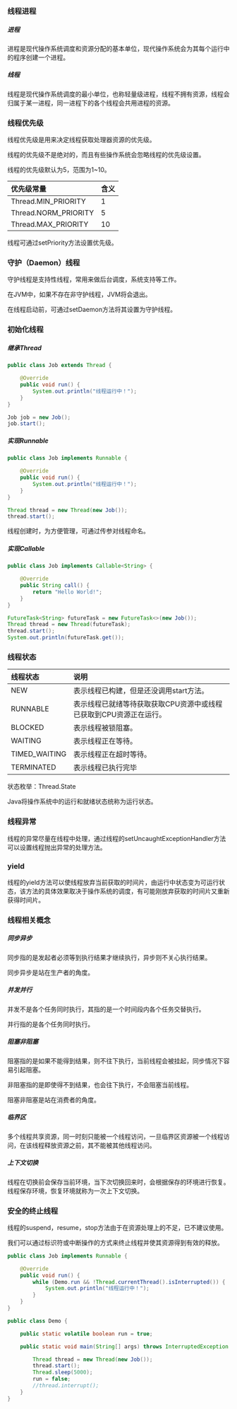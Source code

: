 ### 线程进程

##### 进程

进程是现代操作系统调度和资源分配的基本单位，现代操作系统会为其每个运行中的程序创建一个进程。

##### 线程

线程是现代操作系统调度的最小单位，也称轻量级进程，线程不拥有资源，线程会归属于某一进程，同一进程下的各个线程会共用进程的资源。

### 线程优先级

线程优先级是用来决定线程获取处理器资源的优先级。

线程的优先级不是绝对的，而且有些操作系统会忽略线程的优先级设置。

线程的优先级默认为5，范围为1~10。

|优先级常量|含义|
|:----|:----|
|Thread.MIN_PRIORITY|1|
|Thread.NORM_PRIORITY|5|
|Thread.MAX_PRIORITY|10|

线程可通过setPriority方法设置优先级。

### 守护（Daemon）线程

守护线程是支持性线程，常用来做后台调度，系统支持等工作。

在JVM中，如果不存在非守护线程，JVM将会退出。

在线程启动前，可通过setDaemon方法将其设置为守护线程。

### 初始化线程

##### 继承Thread

``` java
public class Job extends Thread {

    @Override
    public void run() {
        System.out.println("线程运行中！");
    }
}
```

``` java
Job job = new Job();
job.start();
```

##### 实现Runnable

``` java
public class Job implements Runnable {

    @Override
    public void run() {
        System.out.println("线程运行中！");
    }
}
```

``` java
Thread thread = new Thread(new Job());
thread.start();
```

线程创建时，为方便管理，可通过传参对线程命名。

##### 实现Callable

``` java
public class Job implements Callable<String> {

    @Override
    public String call() {
        return "Hello World!";
    }
}
```

``` java
FutureTask<String> futureTask = new FutureTask<>(new Job());
Thread thread = new Thread(futureTask);
thread.start();
System.out.println(futureTask.get());
```

### 线程状态

|线程状态|说明|
|:----|:----|
|NEW|表示线程已构建，但是还没调用start方法。|
|RUNNABLE|表示线程已就绪等待获取获取CPU资源中或线程已获取到CPU资源正在运行。|
|BLOCKED|表示线程被锁阻塞。|
|WAITING|表示线程正在等待。|
|TIMED_WAITING|表示线程正在超时等待。|
|TERMINATED|表示线程已执行完毕|

状态枚举：Thread.State

Java将操作系统中的运行和就绪状态统称为运行状态。

### 线程异常

线程的异常尽量在线程中处理，通过线程的setUncaughtExceptionHandler方法可以设置线程抛出异常的处理方法。

### yield

线程的yield方法可以使线程放弃当前获取的时间片，由运行中状态变为可运行状态，该方法的具体效果取决于操作系统的调度，有可能刚放弃获取的时间片又重新获得时间片。

### 线程相关概念

##### 同步异步

同步指的是发起者必须等到执行结果才继续执行，异步则不关心执行结果。

同步异步是站在生产者的角度。

##### 并发并行

并发不是各个任务同时执行，其指的是一个时间段内各个任务交替执行。

并行指的是各个任务同时执行。

##### 阻塞非阻塞

阻塞指的是如果不能得到结果，则不往下执行，当前线程会被挂起，同步情况下容易引起阻塞。

非阻塞指的是即使得不到结果，也会往下执行，不会阻塞当前线程。

阻塞非阻塞是站在消费者的角度。

##### 临界区

多个线程共享资源，同一时刻只能被一个线程访问，一旦临界区资源被一个线程访问，在该线程释放资源之前，其不能被其他线程访问。

##### 上下文切换

线程在切换前会保存当前环境，当下次切换回来时，会根据保存的环境进行恢复。线程保存环境，恢复环境就称为一次上下文切换。

### 安全的终止线程

线程的suspend，resume，stop方法由于在资源处理上的不足，已不建议使用。

我们可以通过标识符或中断操作的方式来终止线程并使其资源得到有效的释放。

``` java
public class Job implements Runnable {

    @Override
    public void run() {
        while (Demo.run && !Thread.currentThread().isInterrupted()) {
            System.out.println("线程运行中！");
        }
    }
}
```

``` java
public class Demo {

    public static volatile boolean run = true;

    public static void main(String[] args) throws InterruptedException {

        Thread thread = new Thread(new Job());
        thread.start();
        Thread.sleep(5000);
        run = false;
        //thread.interrupt();
    }
}
```
